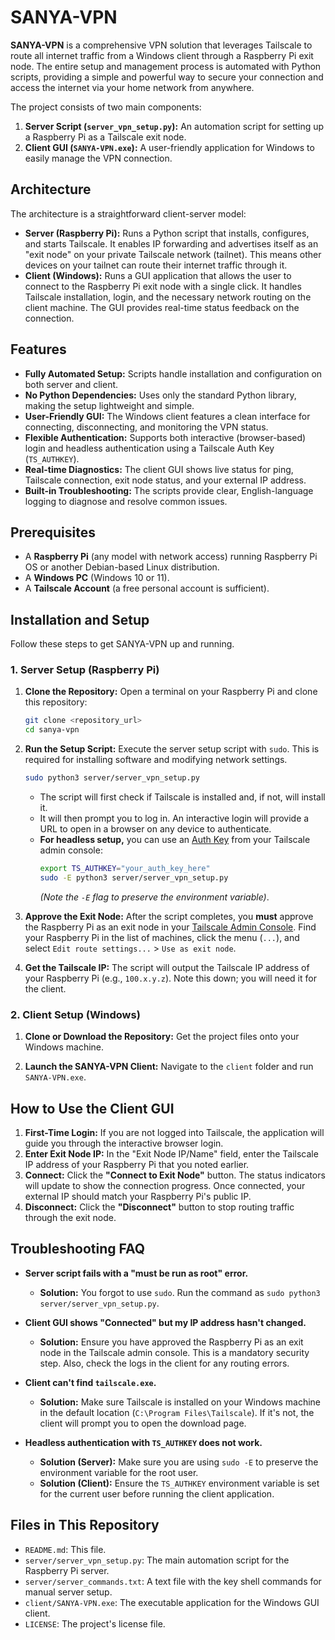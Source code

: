 # SANYA-VPN

**SANYA-VPN** is a comprehensive VPN solution that leverages Tailscale to route all internet traffic from a Windows client through a Raspberry Pi exit node. The entire setup and management process is automated with Python scripts, providing a simple and powerful way to secure your connection and access the internet via your home network from anywhere.

The project consists of two main components:
1.  **Server Script (`server_vpn_setup.py`):** An automation script for setting up a Raspberry Pi as a Tailscale exit node.
2.  **Client GUI (`SANYA-VPN.exe`):** A user-friendly application for Windows to easily manage the VPN connection.

## Architecture

The architecture is a straightforward client-server model:

*   **Server (Raspberry Pi):** Runs a Python script that installs, configures, and starts Tailscale. It enables IP forwarding and advertises itself as an "exit node" on your private Tailscale network (tailnet). This means other devices on your tailnet can route their internet traffic through it.
*   **Client (Windows):** Runs a GUI application that allows the user to connect to the Raspberry Pi exit node with a single click. It handles Tailscale installation, login, and the necessary network routing on the client machine. The GUI provides real-time status feedback on the connection.

## Features

*   **Fully Automated Setup:** Scripts handle installation and configuration on both server and client.
*   **No Python Dependencies:** Uses only the standard Python library, making the setup lightweight and simple.
*   **User-Friendly GUI:** The Windows client features a clean interface for connecting, disconnecting, and monitoring the VPN status.
*   **Flexible Authentication:** Supports both interactive (browser-based) login and headless authentication using a Tailscale Auth Key (`TS_AUTHKEY`).
*   **Real-time Diagnostics:** The client GUI shows live status for ping, Tailscale connection, exit node status, and your external IP address.
*   **Built-in Troubleshooting:** The scripts provide clear, English-language logging to diagnose and resolve common issues.

## Prerequisites

*   A **Raspberry Pi** (any model with network access) running Raspberry Pi OS or another Debian-based Linux distribution.
*   A **Windows PC** (Windows 10 or 11).
*   A **Tailscale Account** (a free personal account is sufficient).

## Installation and Setup

Follow these steps to get SANYA-VPN up and running.

### 1. Server Setup (Raspberry Pi)

1.  **Clone the Repository:**
    Open a terminal on your Raspberry Pi and clone this repository:
    ```bash
    git clone <repository_url>
    cd sanya-vpn
    ```

2.  **Run the Setup Script:**
    Execute the server setup script with `sudo`. This is required for installing software and modifying network settings.
    ```bash
    sudo python3 server/server_vpn_setup.py
    ```
    *   The script will first check if Tailscale is installed and, if not, will install it.
    *   It will then prompt you to log in. An interactive login will provide a URL to open in a browser on any device to authenticate.
    *   **For headless setup,** you can use an [Auth Key](https://tailscale.com/kb/1085/auth-keys/) from your Tailscale admin console:
        ```bash
        export TS_AUTHKEY="your_auth_key_here"
        sudo -E python3 server/server_vpn_setup.py
        ```
        *(Note the `-E` flag to preserve the environment variable)*.

3.  **Approve the Exit Node:**
    After the script completes, you **must** approve the Raspberry Pi as an exit node in your [Tailscale Admin Console](https://login.tailscale.com/admin/machines). Find your Raspberry Pi in the list of machines, click the menu (`...`), and select `Edit route settings...` > `Use as exit node`.

4.  **Get the Tailscale IP:**
    The script will output the Tailscale IP address of your Raspberry Pi (e.g., `100.x.y.z`). Note this down; you will need it for the client.

### 2. Client Setup (Windows)

1.  **Clone or Download the Repository:**
    Get the project files onto your Windows machine.

2.  **Launch the SANYA-VPN Client:**
    Navigate to the `client` folder and run `SANYA-VPN.exe`.

## How to Use the Client GUI

1.  **First-Time Login:** If you are not logged into Tailscale, the application will guide you through the interactive browser login.
2.  **Enter Exit Node IP:** In the "Exit Node IP/Name" field, enter the Tailscale IP address of your Raspberry Pi that you noted earlier.
3.  **Connect:** Click the **"Connect to Exit Node"** button. The status indicators will update to show the connection progress. Once connected, your external IP should match your Raspberry Pi's public IP.
4.  **Disconnect:** Click the **"Disconnect"** button to stop routing traffic through the exit node.

## Troubleshooting FAQ

*   **Server script fails with a "must be run as root" error.**
    *   **Solution:** You forgot to use `sudo`. Run the command as `sudo python3 server/server_vpn_setup.py`.

*   **Client GUI shows "Connected" but my IP address hasn't changed.**
    *   **Solution:** Ensure you have approved the Raspberry Pi as an exit node in the Tailscale admin console. This is a mandatory security step. Also, check the logs in the client for any routing errors.

*   **Client can't find `tailscale.exe`.**
    *   **Solution:** Make sure Tailscale is installed on your Windows machine in the default location (`C:\Program Files\Tailscale`). If it's not, the client will prompt you to open the download page.

*   **Headless authentication with `TS_AUTHKEY` does not work.**
    *   **Solution (Server):** Make sure you are using `sudo -E` to preserve the environment variable for the root user.
    *   **Solution (Client):** Ensure the `TS_AUTHKEY` environment variable is set for the current user before running the client application.

## Files in This Repository

*   `README.md`: This file.
*   `server/server_vpn_setup.py`: The main automation script for the Raspberry Pi server.
*   `server/server_commands.txt`: A text file with the key shell commands for manual server setup.
*   `client/SANYA-VPN.exe`: The executable application for the Windows GUI client.
*   `LICENSE`: The project's license file.
